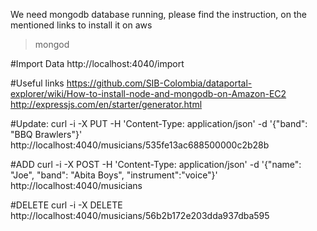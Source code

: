 We need mongodb database running, please find the instruction, on the mentioned links to install it on aws

>mongod

#Import Data
http://localhost:4040/import

#Useful links
https://github.com/SIB-Colombia/dataportal-explorer/wiki/How-to-install-node-and-mongodb-on-Amazon-EC2
http://expressjs.com/en/starter/generator.html


#Update:
curl -i -X PUT -H 'Content-Type: application/json' -d '{"band": "BBQ Brawlers"}' http://localhost:4040/musicians/535fe13ac688500000c2b28b

#ADD
curl -i -X POST -H 'Content-Type: application/json' -d '{"name": "Joe", "band": "Abita Boys", "instrument":"voice"}' http://localhost:4040/musicians

#DELETE
curl -i -X DELETE http://localhost:4040/musicians/56b2b172e203dda937dba595

